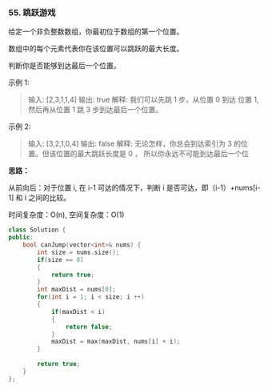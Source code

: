 ### 55. 跳跃游戏

给定一个非负整数数组，你最初位于数组的第一个位置。

数组中的每个元素代表你在该位置可以跳跃的最大长度。

判断你是否能够到达最后一个位置。

示例 1:

> 输入: [2,3,1,1,4]
> 输出: true
> 解释: 我们可以先跳 1 步，从位置 0 到达 位置 1, 然后再从位置 1 跳 3 步到达最后一个位置。


示例 2:

> 输入: [3,2,1,0,4]
> 输出: false
> 解释: 无论怎样，你总会到达索引为 3 的位置。但该位置的最大跳跃长度是 0 ， 所以你永远不可能到达最后一个位

**思路：**

从前向后：对于位置 i,  在 i-1 可达的情况下，判断 i 是否可达，即（i-1）+nums[i-1] 和 i 之间的比较。

时间复杂度：O(n), 空间复杂度：O(1)

```cpp
class Solution {
public:
    bool canJump(vector<int>& nums) {
        int size = nums.size();
        if(size == 0)
        {
            return true;
        }
        int maxDist = nums[0];
        for(int i = 1; i < size; i ++)
        {
            if(maxDist < i)
            {
                return false;
            }
            maxDist = max(maxDist, nums[i] + i); 
        }
        
        return true;
    }
};
```

